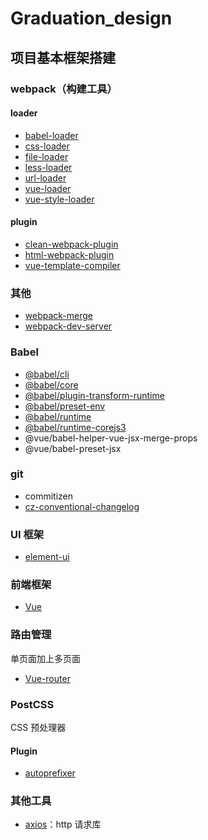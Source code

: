 # Graduation_design
## 项目基本框架搭建
### webpack（构建工具）
#### loader
- [babel-loader](https://github.com/babel/babel-loader)
- [css-loader](https://github.com/webpack-contrib/css-loader)
- [file-loader](https://github.com/webpack-contrib/file-loader)
- [less-loader](https://github.com/webpack-contrib/less-loader)
- [url-loader](https://github.com/webpack-contrib/url-loader)
- [vue-loader](https://github.com/vuejs/vue-loader)
- [vue-style-loader](https://github.com/vuejs/vue-style-loader#readme)
#### plugin
- [clean-webpack-plugin](https://github.com/johnagan/clean-webpack-plugin)
- [html-webpack-plugin](https://github.com/jantimon/html-webpack-plugin)
- [vue-template-compiler](https://github.com/vuejs/vue/tree/dev/packages/vue-template-compiler#readme)
### 其他
- [webpack-merge](https://github.com/survivejs/webpack-merge)
- [webpack-dev-server](https://github.com/webpack/webpack-dev-server#readme)
### Babel
- [@babel/cli](https://babeljs.io/)
- [@babel/core](https://babeljs.io/)
- [@babel/plugin-transform-runtime](https://babeljs.io/)
- [@babel/preset-env](https://babeljs.io/)
- [@babel/runtime](https://babeljs.io/docs/en/next/babel-runtime)
- [@babel/runtime-corejs3](https://babeljs.io/docs/en/next/babel-runtime)
- @vue/babel-helper-vue-jsx-merge-props
- @vue/babel-preset-jsx
### git
- commitizen
- [cz-conventional-changelog](https://github.com/commitizen/cz-conventional-changelog)

### UI 框架
- [element-ui](http://element.eleme.io/)

### 前端框架
- [Vue](https://cn.vuejs.org/)

### 路由管理
单页面加上多页面
- [Vue-router](https://router.vuejs.org/zh/)

### PostCSS
CSS 预处理器
#### Plugin
- [autoprefixer](https://github.com/postcss/autoprefixer#readme)

### 其他工具
- [axios](https://github.com/axios/axios)：http 请求库
